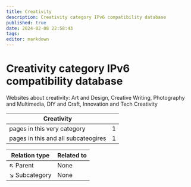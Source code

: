 ```yaml
---
title: Creativity
description: Creativity category IPv6 compatibility database
published: true
date: 2024-02-08 22:58:43 
tags:
editor: markdown
---
```


# Creativity category IPv6 compatibility database


Websites about creativity: Art and Design, Creative Writing, Photography and Multimedia, DIY and Craft, Innovation and Tech Creativity


| Creativity   |   |
| - | - |
| pages in this very category | 1 |
| pages in this and all subcateogires | 1 |

| Relation type | Related to |
| - | - |
| :arrow_upper_left: Parent | None |
| :arrow_lower_right: Subcategory | None |